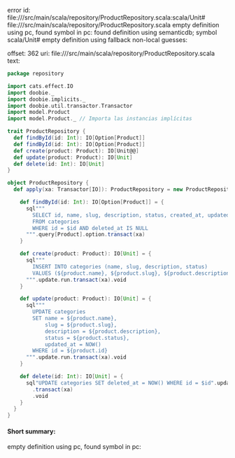 error id: file://<WORKSPACE>/src/main/scala/repository/ProductRepository.scala:scala/Unit#
file://<WORKSPACE>/src/main/scala/repository/ProductRepository.scala
empty definition using pc, found symbol in pc: 
found definition using semanticdb; symbol scala/Unit#
empty definition using fallback
non-local guesses:

offset: 362
uri: file://<WORKSPACE>/src/main/scala/repository/ProductRepository.scala
text:
```scala
package repository

import cats.effect.IO
import doobie._
import doobie.implicits._
import doobie.util.transactor.Transactor
import model.Product
import model.Product._ // Importa las instancias implícitas

trait ProductRepository {
  def findById(id: Int): IO[Option[Product]]
  def findById(id: Int): IO[Option[Product]]
  def create(product: Product): IO[Unit@@]
  def update(product: Product): IO[Unit]
  def delete(id: Int): IO[Unit]
}

object ProductRepository {
  def apply(xa: Transactor[IO]): ProductRepository = new ProductRepository {

    def findById(id: Int): IO[Option[Product]] = {
      sql"""
        SELECT id, name, slug, description, status, created_at, updated_at, deleted_at 
        FROM categories 
        WHERE id = $id AND deleted_at IS NULL
      """.query[Product].option.transact(xa)
    }

    def create(product: Product): IO[Unit] = {
      sql"""
        INSERT INTO categories (name, slug, description, status)
        VALUES (${product.name}, ${product.slug}, ${product.description}, ${product.status})
      """.update.run.transact(xa).void
    }

    def update(product: Product): IO[Unit] = {
      sql"""
        UPDATE categories
        SET name = ${product.name}, 
            slug = ${product.slug}, 
            description = ${product.description}, 
            status = ${product.status},
            updated_at = NOW()
        WHERE id = ${product.id}
      """.update.run.transact(xa).void
    }

    def delete(id: Int): IO[Unit] = {
      sql"UPDATE categories SET deleted_at = NOW() WHERE id = $id".update.run
        .transact(xa)
        .void
    }
  }
}

```


#### Short summary: 

empty definition using pc, found symbol in pc: 